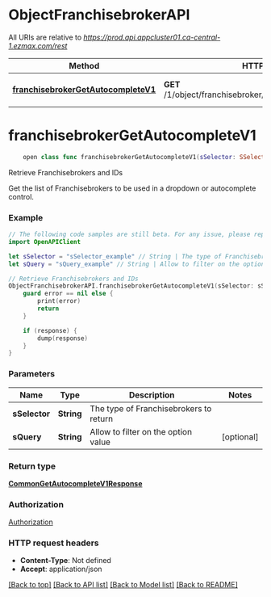 # ObjectFranchisebrokerAPI

All URIs are relative to *https://prod.api.appcluster01.ca-central-1.ezmax.com/rest*

Method | HTTP request | Description
------------- | ------------- | -------------
[**franchisebrokerGetAutocompleteV1**](ObjectFranchisebrokerAPI.md#franchisebrokergetautocompletev1) | **GET** /1/object/franchisebroker/getAutocomplete/{sSelector} | Retrieve Franchisebrokers and IDs


# **franchisebrokerGetAutocompleteV1**
```swift
    open class func franchisebrokerGetAutocompleteV1(sSelector: SSelector_franchisebrokerGetAutocompleteV1, sQuery: String? = nil, completion: @escaping (_ data: CommonGetAutocompleteV1Response?, _ error: Error?) -> Void)
```

Retrieve Franchisebrokers and IDs

Get the list of Franchisebrokers to be used in a dropdown or autocomplete control.

### Example
```swift
// The following code samples are still beta. For any issue, please report via http://github.com/OpenAPITools/openapi-generator/issues/new
import OpenAPIClient

let sSelector = "sSelector_example" // String | The type of Franchisebrokers to return
let sQuery = "sQuery_example" // String | Allow to filter on the option value (optional)

// Retrieve Franchisebrokers and IDs
ObjectFranchisebrokerAPI.franchisebrokerGetAutocompleteV1(sSelector: sSelector, sQuery: sQuery) { (response, error) in
    guard error == nil else {
        print(error)
        return
    }

    if (response) {
        dump(response)
    }
}
```

### Parameters

Name | Type | Description  | Notes
------------- | ------------- | ------------- | -------------
 **sSelector** | **String** | The type of Franchisebrokers to return | 
 **sQuery** | **String** | Allow to filter on the option value | [optional] 

### Return type

[**CommonGetAutocompleteV1Response**](CommonGetAutocompleteV1Response.md)

### Authorization

[Authorization](../README.md#Authorization)

### HTTP request headers

 - **Content-Type**: Not defined
 - **Accept**: application/json

[[Back to top]](#) [[Back to API list]](../README.md#documentation-for-api-endpoints) [[Back to Model list]](../README.md#documentation-for-models) [[Back to README]](../README.md)

